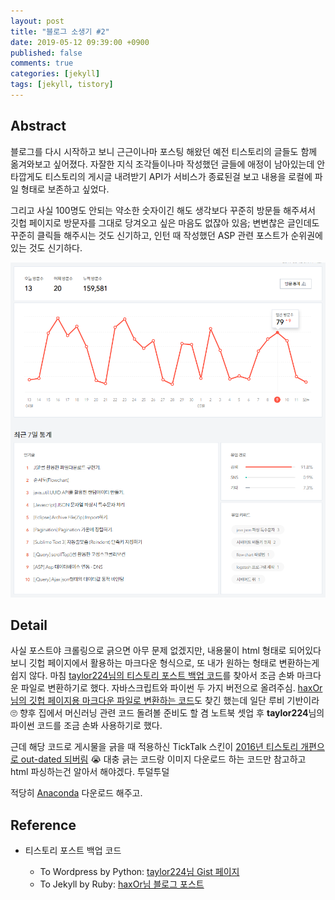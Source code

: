 ```yaml
---
layout: post
title: "블로그 소생기 #2"
date: 2019-05-12 09:39:00 +0900
published: false
comments: true
categories: [jekyll]
tags: [jekyll, tistory]
---
```


## Abstract

블로그를 다시 시작하고 보니 근근이나마 포스팅 해왔던 예전 티스토리의 글들도 함께 옮겨와보고 싶어졌다. 자잘한 지식 조각들이나마 작성했던 글들에 애정이 남아있는데 안타깝게도 티스토리의 게시글 내려받기 API가 서비스가 종료된걸 보고 내용을 로컬에 파일 형태로 보존하고 싶었다.

그리고 사실 100명도 안되는 약소한 숫자이긴 해도 생각보다 꾸준히 방문들 해주셔서 깃헙 페이지로 방문자를 그대로 당겨오고 싶은 마음도 없잖아 있음; 변변찮은 글인데도 꾸준히 클릭들 해주시는 것도 신기하고, 인턴 때 작성했던 ASP 관련 포스트가 순위권에 있는 것도 신기하다.

![tistory-statistic](/images/2019-05-12-tistory-posts-migration-1.png)

## Detail

사실 포스트야 크롤링으로 긁으면 아무 문제 없겠지만, 내용물이 html 형태로 되어있다보니 깃헙 페이지에서 활용하는 마크다운 형식으로, 또 내가 원하는 형태로 변환하는게 쉽지 않다. 마침 [taylor224님의 티스토리 포스트 백업 코드][ref-tistory-backup]를 찾아서 조금 손봐 마크다운 파일로 변환하기로 했다. 자바스크립트와 파이썬 두 가지 버전으로 올려주심. [haxOr님의 깃헙 페이지용 마크다운 파일로 변환하는 코드][ref-tistory-backup-by-ruby]도 찾긴 했는데 일단 루비 기반이라 🙄 향후 집에서 머신러닝 관련 코드 돌려볼 준비도 할 겸 노트북 셋업 후 **taylor224**님의 파이썬 코드를 조금 손봐 사용하기로 했다.

근데 해당 코드로 게시물을 긁을 때 적용하신 TickTalk 스킨이 [2016년 티스토리 개편으로 out-dated 되버림][link-tistory-skin-vault] 😭 대충 긁는 코드랑 이미지 다운로드 하는 코드만 참고하고 html 파싱하는건 알아서 해야겠다. 투덜투덜

적당히 [Anaconda][link-anaconda-download] 다운로드 해주고.

## Reference

- 티스토리 포스트 백업 코드
    
    - To Wordpress by Python: [taylor224님 Gist 페이지][ref-tistory-backup]
    - To Jekyll by Ruby: [haxOr님 블로그 포스트][ref-tistory-backup-by-ruby]

[link-anaconda-download]: https://www.anaconda.com/distribution/#download-section
[link-tistory-skin-vault]: https://est0que.tistory.com/notice/3035
[ref-tistory-backup]: https://gist.github.com/taylor224/5eef306afaef7a7a136c66daecba6e41
[ref-tistory-backup-by-ruby]: https://blog.hax0r.info/2018-02-18/using-jekyll-with-github-pages/
